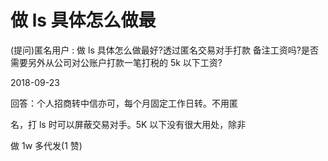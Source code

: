 # 做 ls 具体怎么做最

(提问)匿名用户 : 做 ls 具体怎么做最好?透过匿名交易对手打款 备注工资吗?是否需要另外从公司对公账户打款一笔打税的 5k 以下工资?

2018-09-23

回答：个人招商转中信亦可，每个月固定工作日转。不用匿

名，打 ls 时可以屏蔽交易对手。5K 以下没有很大用处，除非

做 1w 多代发(1 赞)